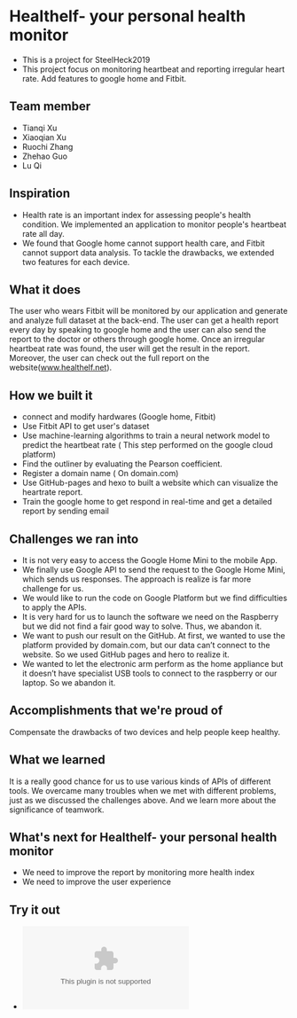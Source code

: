 # Healthelf- your personal health monitor
- This is a project for SteelHeck2019
- This project focus on monitoring heartbeat and reporting irregular heart rate. Add features to google home and Fitbit.



## Team member
- Tianqi Xu
- Xiaoqian Xu 
- Ruochi Zhang 
- Zhehao Guo
- Lu Qi


## Inspiration
- Health rate is an important index for assessing people's health condition. We implemented an application to monitor people's heartbeat rate all day.
- We found that Google home cannot support health care, and Fitbit cannot support data analysis. To tackle the drawbacks, we extended two features for each device.

## What it does
The user who wears Fitbit will be monitored by our application and generate and analyze full dataset at the back-end. The user can get a health report every day by speaking to google home and the user can also send the report to the doctor or others through google home. Once an irregular heartbeat rate was found, the user will get the result in the report. Moreover, the user can check out the full report on the website(www.healthelf.net).

## How we built it
- connect and modify hardwares (Google home, Fitbit)
- Use Fitbit API to get user's dataset
- Use machine-learning algorithms to train a neural network model to predict the heartbeat rate ( This step performed on the google cloud platform)
- Find the outliner by evaluating the Pearson coefficient.
- Register a domain name ( On domain.com)
- Use GitHub-pages and hexo to built a website which can visualize the heartrate report.
- Train the google home to get respond in real-time and get a detailed report by sending email

## Challenges we ran into
- It is not very easy to access the Google Home Mini to the mobile App.
- We finally use Google API to send the request to the Google Home Mini, which sends us responses. The approach is realize is far more challenge for us.
- We would like to run the code on Google Platform but we find difficulties to apply the APIs.
- It is very hard for us to launch the software we need on the Raspberry but we did not find a fair good way to solve. Thus, we abandon it.
- We want to push our result on the GitHub. At first, we wanted to use the platform provided by domain.com, but our data can’t connect to the website. So we used GitHub pages and hero to realize it.
- We wanted to let the electronic arm perform as the home appliance but it doesn’t have specialist USB tools to connect to the raspberry or our laptop. So we abandon it.

## Accomplishments that we're proud of
Compensate the drawbacks of two devices and help people keep healthy.

## What we learned
It is a really good chance for us to use various kinds of APIs of different tools. We overcame many troubles when we met with different problems, just as we discussed the challenges above. And we learn more about the significance of teamwork.

## What's next for Healthelf- your personal health monitor
- We need to improve the report by monitoring more health index
- We need to improve the user experience

## Try it out
-  ![healthelf](www.healthelf.com)